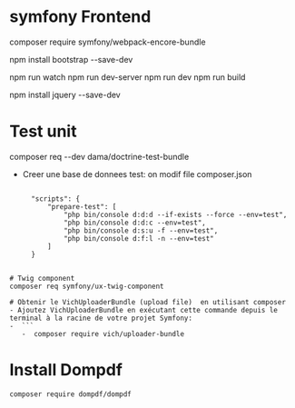 # symfony Frontend

composer require symfony/webpack-encore-bundle

npm install bootstrap --save-dev

npm run watch
npm run dev-server
npm run dev
npm run build

npm install jquery --save-dev

# Test unit

composer req --dev dama/doctrine-test-bundle

- Creer une base de donnees test: on modif file composer.json
  ```

    "scripts": {
        "prepare-test": [
            "php bin/console d:d:d --if-exists --force --env=test",
            "php bin/console d:d:c --env=test",
            "php bin/console d:s:u -f --env=test",
            "php bin/console d:f:l -n --env=test"
        ]
    }

```

# Twig component
composer req symfony/ux-twig-component

# Obtenir le VichUploaderBundle (upload file)  en utilisant composer
- Ajoutez VichUploaderBundle en exécutant cette commande depuis le terminal à la racine de votre projet Symfony:
-  ```
   -  composer require vich/uploader-bundle

```

# Install Dompdf
````
composer require dompdf/dompdf
````
